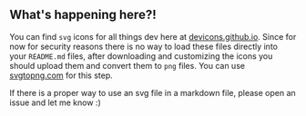 ## What's happening here?!
You can find `svg` icons for all things dev here at [devicons.github.io](https://devicons.github.io/devicon/). Since for now for security reasons there is no way to load these files directly into your `README.md` files, after downloading and customizing the icons you should upload them and convert them to `png` files. You can use [svgtopng.com](https://svgtopng.com/) for this step.

If there is a proper way to use an svg file in a markdown file, please open an issue and let me know :)